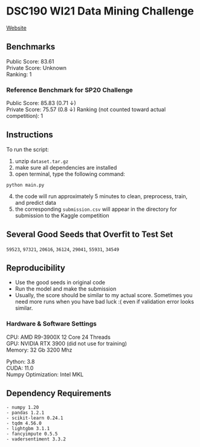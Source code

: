 # DSC190 WI21 Data Mining Challenge

[Website](https://www.kaggle.com/c/ucsd-dsc190-wi21-introduction-to-data-mining/overview)

## Benchmarks
Public Score: 83.61  
Private Score: Unknown  
Ranking: 1  

### Reference Benchmark for SP20 Challenge
Public Score: 85.83 (0.71 ↓)  
Private Score: 75.57 (0.8 ↓)
Ranking (not counted toward actual competition): 1  

## Instructions
To run the script:
1. unzip `dataset.tar.gz`
2. make sure all dependencies are installed
3. open terminal, type the following command:
```
python main.py
```
4. the code will run approximately 5 minutes to clean, preprocess, train, and predict data
5. the corresponding `submission.csv` will appear in the directory for submission to the Kaggle competition

## Several Good Seeds that Overfit to Test Set
`59523`, `97321`, `20616`, `36124`, `29041`, `55931`, `34549`

## Reproducibility
- Use the good seeds in original code
- Run the model and make the submission
- Usually, the score should be similar to my actual score. Sometimes you need more runs when you have bad luck :( even if validation error looks similar.

### Hardware & Software Settings

CPU: AMD R9-3900X 12 Core 24 Threads  
GPU: NVIDIA RTX 3900 (did not use for training)  
Memory: 32 Gb 3200 Mhz  

Python: 3.8  
CUDA: 11.0  
Numpy Optimization: Intel MKL  

## Dependency Requirements
```
- numpy 1.20
- pandas 1.2.1
- scikit-learn 0.24.1
- tqdm 4.56.0
- lightgbm 3.1.1
- fancyimpute 0.5.5
- vadersentiment 3.3.2
```

